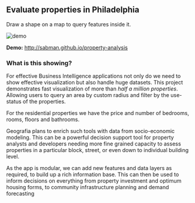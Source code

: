 Evaluate properties in Philadelphia
---

Draw a shape on a map to query features inside it.

![demo](http://i.imgur.com/RGbMcRH.gif)

__Demo:__ http://sabman.github.io/property-analysis

### What is this showing?
For effective Business Intelligence applications not only do we need to show effective visualization but also handle huge datasets. This project demonstrates fast visualization of more than *half a million properties*. Allowing users to query an area by custom radius and filter by the use-status of the properties.

For the residential properties we have the price and number of bedrooms, rooms, floors and bathrooms.

Geografia plans to enrich such tools with data from socio-economic modeling. This can be a powerful decision support tool for property analysts and developers needing more fine grained capacity to assess properties in a particular block, street, or even down to individual building level.

As the app is modular, we can add new features and data layers as required, to build up a rich information base. This can then be used to inform decisions on everything from property investment and optimum housing forms, to community infrastructure planning and demand forecasting
